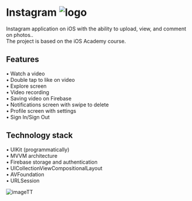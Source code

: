 # Instagram ![logo](https://github.com/user-attachments/assets/6ffa2b76-a2c1-4b63-82af-8e64d4b61883)


Instagram application on iOS with the ability to upload, view, and comment on photos..<br />
The project is based on the iOS Academy course.

## Features

• Watch a video<br />
• Double tap to like on video<br />
• Explore screen<br />
• Video recording<br />
• Saving video on Firebase<br />
• Notifications screen with swipe to delete<br />
• Profile screen with settings<br />
• Sign In/Sign Out<br />

## Technology stack

• UIKit (programmatically)<br />
• MVVM architecture<br />
• Firebase storage and authentication<br />
• UICollectionViewCompositionalLayout<br />
• AVFoundation<br />
• URLSession<br />

![imageTT](https://github.com/Harnashevich/TikTok/assets/84876109/4aa8c823-a92c-47ee-9313-015f655d34ed)
